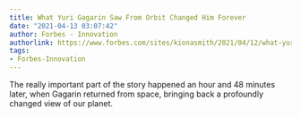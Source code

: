 ```yaml
---
title: What Yuri Gagarin Saw From Orbit Changed Him Forever
date: "2021-04-13 03:07:42"
author: Forbes - Innovation
authorlink: https://www.forbes.com/sites/kionasmith/2021/04/12/what-yuri-gagarin-saw-from-orbit-changed-him-forever/
tags:
- Forbes-Innovation
---
```

The really important part of the story happened an hour and 48 minutes later, when Gagarin returned from space, bringing back a profoundly changed view of our planet.